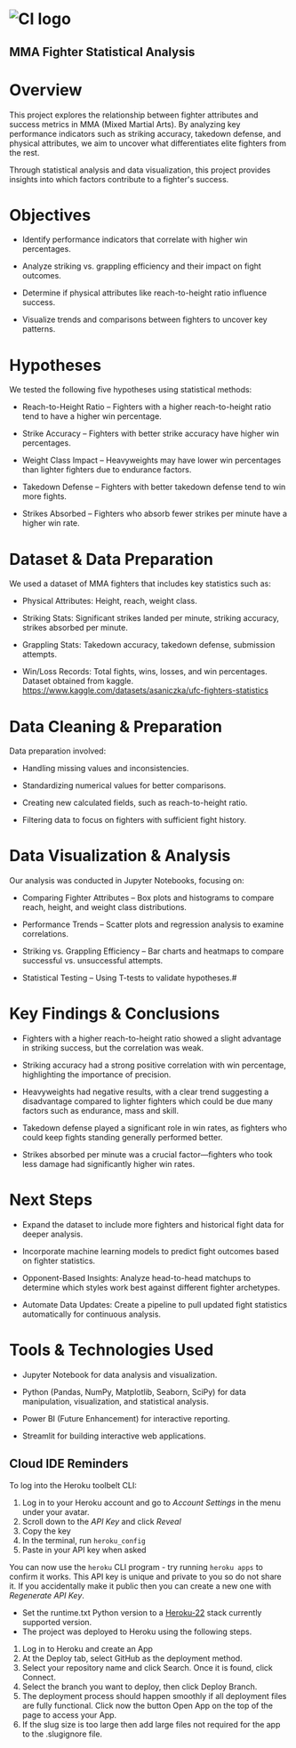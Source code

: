 # ![CI logo](https://codeinstitute.s3.amazonaws.com/fullstack/ci_logo_small.png)

## MMA Fighter Statistical Analysis

# Overview
This project explores the relationship between fighter attributes and success metrics in MMA (Mixed Martial Arts). By analyzing key performance indicators such as striking accuracy, takedown defense, and physical attributes, we aim to uncover what differentiates elite fighters from the rest.

Through statistical analysis and data visualization, this project provides insights into which factors contribute to a fighter's success.

# Objectives
* Identify performance indicators that correlate with higher win percentages.

* Analyze striking vs. grappling efficiency and their impact on fight outcomes.

* Determine if physical attributes like reach-to-height ratio influence success.

* Visualize trends and comparisons between fighters to uncover key patterns.

# Hypotheses

We tested the following five hypotheses using statistical methods:

* Reach-to-Height Ratio – Fighters with a higher reach-to-height ratio tend to have a higher win percentage.

* Strike Accuracy – Fighters with better strike accuracy have higher win percentages.

* Weight Class Impact – Heavyweights may have lower win percentages than lighter fighters due to endurance factors.

* Takedown Defense – Fighters with better takedown defense tend to win more fights.

* Strikes Absorbed – Fighters who absorb fewer strikes per minute have a higher win rate.

# Dataset & Data Preparation

We used a dataset of MMA fighters that includes key statistics such as:

* Physical Attributes: Height, reach, weight class.

* Striking Stats: Significant strikes landed per minute, striking accuracy, strikes absorbed per minute.

* Grappling Stats: Takedown accuracy, takedown defense, submission attempts.

* Win/Loss Records: Total fights, wins, losses, and win percentages.
Dataset obtained from kaggle. https://www.kaggle.com/datasets/asaniczka/ufc-fighters-statistics

# Data Cleaning & Preparation

Data preparation involved:

* Handling missing values and inconsistencies.

* Standardizing numerical values for better comparisons.

* Creating new calculated fields, such as reach-to-height ratio.

* Filtering data to focus on fighters with sufficient fight history.

# Data Visualization & Analysis

Our analysis was conducted in Jupyter Notebooks, focusing on:

* Comparing Fighter Attributes – Box plots and histograms to compare reach, height, and weight class distributions.

* Performance Trends – Scatter plots and regression analysis to examine correlations.

* Striking vs. Grappling Efficiency – Bar charts and heatmaps to compare successful vs. unsuccessful attempts.

* Statistical Testing – Using T-tests to validate hypotheses.#

# Key Findings & Conclusions

* Fighters with a higher reach-to-height ratio showed a slight advantage in striking success, but the correlation was weak.

* Striking accuracy had a strong positive correlation with win percentage, highlighting the importance of precision.

* Heavyweights had negative results, with a clear trend suggesting a disadvantage compared to lighter fighters which could be due many factors such as endurance, mass and skill.

* Takedown defense played a significant role in win rates, as fighters who could keep fights standing generally performed better.

* Strikes absorbed per minute was a crucial factor—fighters who took less damage had significantly higher win rates.

# Next Steps

* Expand the dataset to include more fighters and historical fight data for deeper analysis.

* Incorporate machine learning models to predict fight outcomes based on fighter statistics.

* Opponent-Based Insights: Analyze head-to-head matchups to determine which styles work best against different fighter archetypes.

* Automate Data Updates: Create a pipeline to pull updated fight statistics automatically for continuous analysis.

# Tools & Technologies Used

* Jupyter Notebook for data analysis and visualization.

* Python (Pandas, NumPy, Matplotlib, Seaborn, SciPy) for data manipulation, visualization, and statistical analysis.

* Power BI (Future Enhancement) for interactive reporting.

* Streamlit for building interactive web applications.

## Cloud IDE Reminders

To log into the Heroku toolbelt CLI:

1. Log in to your Heroku account and go to _Account Settings_ in the menu under your avatar.
2. Scroll down to the _API Key_ and click _Reveal_
3. Copy the key
4. In the terminal, run `heroku_config`
5. Paste in your API key when asked

You can now use the `heroku` CLI program - try running `heroku apps` to confirm it works. This API key is unique and private to you so do not share it. If you accidentally make it public then you can create a new one with _Regenerate API Key_.

* Set the runtime.txt Python version to a [Heroku-22](https://devcenter.heroku.com/articles/python-support#supported-runtimes) stack currently supported version.
* The project was deployed to Heroku using the following steps.

1. Log in to Heroku and create an App
2. At the Deploy tab, select GitHub as the deployment method.
3. Select your repository name and click Search. Once it is found, click Connect.
4. Select the branch you want to deploy, then click Deploy Branch.
5. The deployment process should happen smoothly if all deployment files are fully functional. Click now the button Open App on the top of the page to access your App.
6. If the slug size is too large then add large files not required for the app to the .slugignore file.
